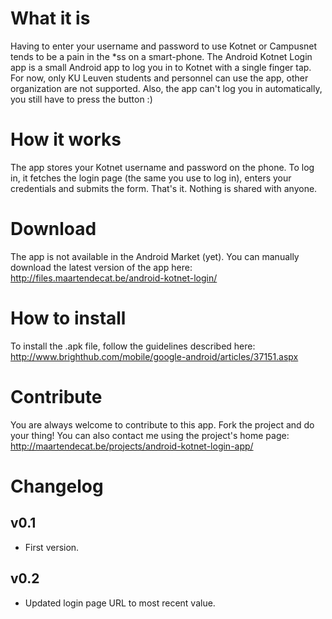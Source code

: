 What it is
==========

Having to enter your username and password to use Kotnet or Campusnet tends to be a pain in the *ss on a smart-phone. The Android Kotnet Login app is a small Android app to log you in to Kotnet with a single finger tap. For now, only KU Leuven students and personnel can use the app, other organization are not supported. Also, the app can't log you in automatically, you still have to press the button :)

How it works
============

The app stores your Kotnet username and password on the phone. To log in, it fetches the login page (the same you use to log in), enters your credentials and submits the form. That's it. Nothing is shared with anyone.

Download
========

The app is not available in the Android Market (yet). You can manually download the latest version of the app here: http://files.maartendecat.be/android-kotnet-login/

How to install
==============

To install the .apk file, follow the guidelines described here: http://www.brighthub.com/mobile/google-android/articles/37151.aspx

Contribute
==========

You are always welcome to contribute to this app. Fork the project and do your thing! You can also contact me using the project's home page: http://maartendecat.be/projects/android-kotnet-login-app/

Changelog
=========

v0.1
----

* First version.

v0.2
----

* Updated login page URL to most recent value.
